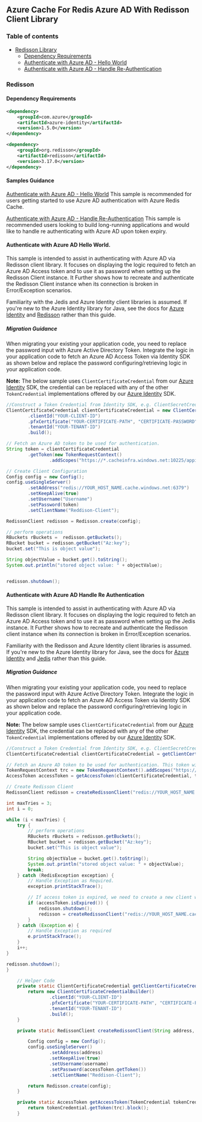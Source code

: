## Azure Cache For Redis Azure AD With Redisson Client Library

### Table of contents

- [Redisson Library](#redisson-library)
    - [Dependency Requirements](#dependency-requirements)
    - [Authenticate with Azure AD - Hello World](#authenticate-with-azure-ad-hello-world)
    - [Authenticate with Azure AD - Handle Re-Authentication](#authenticate-with-azure-ad-handle-re-authentication)


### Redisson
#### Dependency Requirements
```xml
<dependency>
    <groupId>com.azure</groupId>
    <artifactId>azure-identity</artifactId>
    <version>1.5.0</version>
</dependency>

<dependency>
    <groupId>org.redisson</groupId>
    <artifactId>redisson</artifactId>
    <version>3.17.0</version>
</dependency>
```

#### Samples Guidance

[Authenticate with Azure AD - Hello World](#authenticate-with-azure-ad-hello-world)
This sample is recommended for users getting started to use Azure AD authentication with Azure Redis Cache.

[Authenticate with Azure AD - Handle Re-Authentication](#authenticate-with-azure-ad-handle-re-authentication)
This sample is recommended users looking to build long-running applications and would like to handle re authenticating with Azure AD upon token expiry.

#### Authenticate with Azure AD Hello World.
This sample is intended to assist in authenticating with Azure AD via Redisson client library. It focuses on displaying the logic required to fetch an Azure AD Access token and to use it as password when setting up the Redisson Client instance. It Further shows how to recreate and authenticate the Redisson Client instance when its connection is broken in Error/Exception scenarios.

Familiarity with the Jedis and Azure Identity client libraries is assumed. If you're new to the Azure Identity library for Java, see the docs for [Azure Identity](https://docs.microsoft.com/azure/developer/java/sdk/identity) and [Redisson](https://www.javadoc.io/doc/redis.clients/jedis/latest/index.html) rather than this guide.


##### Migration Guidance
When migrating your existing your application code, you need to replace the password input with Azure Active Directory Token.
Integrate the logic in your application code to fetch an Azure AD Access Token via Identity SDK as shown below and replace the password configuring/retrieving logic in your application code.


**Note:** The below sample uses `ClientCertificateCredential` from our [Azure Identity](https://docs.microsoft.com/azure/developer/java/sdk/identity) SDK, the credential can be replaced with any of the other `TokenCredential` implementations offered by our [Azure Identity](https://docs.microsoft.com/azure/developer/java/sdk/identity) SDK.


```java
//Construct a Token Credential from Identity SDK, e.g. ClientSecretCredential / Client CertificateCredential / ManagedIdentityCredential etc.
ClientCertificateCredential clientCertificateCredential = new ClientCertificateCredentialBuilder()
        .clientId("YOUR-CLIENT-ID")
        .pfxCertificate("YOUR-CERTIFICATE-PATH", "CERTIFICATE-PASSWORD")
        .tenantId("YOUR-TENANT-ID")
        .build();

// Fetch an Azure AD token to be used for authentication.
String token = clientCertificateCredential
        .getToken(new TokenRequestContext()
                .addScopes("https://*.cacheinfra.windows.net:10225/appid/.default")).block().getToken();

// Create Client Configuration
Config config = new Config();
config.useSingleServer()
        .setAddress("redis://YOUR_HOST_NAME.cache.windows.net:6379")
        .setKeepAlive(true)
        .setUsername("Username")
        .setPassword(token)
        .setClientName("Reddison-Client");

RedissonClient redisson = Redisson.create(config);

// perform operations
RBuckets rBuckets =  redisson.getBuckets();
RBucket bucket = redisson.getBucket("Az:key");
bucket.set("This is object value");

String objectValue = bucket.get().toString();
System.out.println("stored object value: " + objectValue);


redisson.shutdown();
```

#### Authenticate with Azure AD Handle Re Authentication
This sample is intended to assist in authenticating with Azure AD via Redisson client library. It focuses on displaying the logic required to fetch an Azure AD Access token and to use it as password when setting up the Jedis instance. It Further shows how to recreate and authenticate the Redisson client instance when its connection is broken in Error/Exception scenarios.

Familiarity with the Redisson and Azure Identity client libraries is assumed. If you're new to the Azure Identity library for Java, see the docs for [Azure Identity](https://docs.microsoft.com/azure/developer/java/sdk/identity) and [Jedis](https://www.javadoc.io/doc/redis.clients/jedis/latest/index.html) rather than this guide.


##### Migration Guidance
When migrating your existing your application code, you need to replace the password input with Azure Active Directory Token.
Integrate the logic in your application code to fetch an Azure AD Access Token via Identity SDK as shown below and replace the password configuring/retrieving logic in your application code.

**Note:** The below sample uses `ClientCertificateCredential` from our [Azure Identity](https://docs.microsoft.com/azure/developer/java/sdk/identity) SDK, the credential can be replaced with any of the other `TokenCredential` implementations offered by our [Azure Identity](https://docs.microsoft.com/azure/developer/java/sdk/identity) SDK.

```java
//Construct a Token Credential from Identity SDK, e.g. ClientSecretCredential / Client CertificateCredential / ManagedIdentityCredential etc.
ClientCertificateCredential clientCertificateCredential = getClientCertificateCredential();

// Fetch an Azure AD token to be used for authentication. This token will be used as the password.
TokenRequestContext trc = new TokenRequestContext().addScopes("https://*.cacheinfra.windows.net:10225/appid/.default");
AccessToken accessToken = getAccessToken(clientCertificateCredential, trc);

// Create Redisson Client
RedissonClient redisson = createRedissonClient("redis://YOUR_HOST_NAME.cache.windows.net:6379", "USERNAME", accessToken);

int maxTries = 3;
int i = 0;

while (i < maxTries) {
    try {
        // perform operations
        RBuckets rBuckets = redisson.getBuckets();
        RBucket bucket = redisson.getBucket("Az:key");
        bucket.set("This is object value");

        String objectValue = bucket.get().toString();
        System.out.println("stored object value: " + objectValue);
        break;
    } catch (RedisException exception) {
        // Handle Exception as Required.
        exception.printStackTrace();

        // If access token is expired, we need to create a new client with a valid token as password.
        if (accessToken.isExpired()) {
            redisson.shutdown();
            redisson = createRedissonClient("redis://YOUR_HOST_NAME.cache.windows.net:6379", "USERNAME", getAccessToken(clientCertificateCredential, trc));
        }
    } catch (Exception e) {
        // Handle Exception as required
        e.printStackTrace();
    }
    i++;
}

redisson.shutdown();
}

    // Helper Code
    private static ClientCertificateCredential getClientCertificateCredential() {
        return new ClientCertificateCredentialBuilder()
                .clientId("YOUR-CLIENT-ID")
                .pfxCertificate("YOUR-CERTIFICATE-PATH", "CERTIFICATE-PASSWORD")
                .tenantId("YOUR-TENANT-ID")
                .build();
    }

    private static RedissonClient createRedissonClient(String address, String username, AccessToken accessToken) {

        Config config = new Config();
        config.useSingleServer()
                .setAddress(address)
                .setKeepAlive(true)
                .setUsername(username)
                .setPassword(accessToken.getToken())
                .setClientName("Reddison-Client");

        return Redisson.create(config);
    }

    private static AccessToken getAccessToken(TokenCredential tokenCredential, TokenRequestContext trc) {
        return tokenCredential.getToken(trc).block();
    }
```
